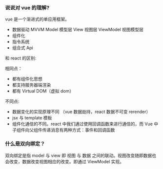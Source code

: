 ### 说说对 vue 的理解?

vue 是一个渐进式的单应用框架。

- 数据驱动 MVVM Model 模型层 View 视图层 ViewModel 视图模型层
- 组件化
- 指令系统
- 组合式 Api

和 react 的区别:

相同点：

- 都有组件化思想
- 都支持服务器端渲染
- 都有 Virtual DOM（虚拟 dom）

不同点:

- 数据变化的实现原理不同 （vue 数据劫持，react 数据不可变 rerender）
- jsx 与 template 模板
- 组件化通信的不同。react 中我们通过使用回调函数来进行通信的，而 Vue 中子组件向父组件传递消息有两种方式：事件和回调函数

### 什么是双向绑定？

双向绑定是指 model 与 view 即 视图 与 数据 之间的联动。视图改变随即数据也会改变，数据改变视图相应的改变。即通过 ViewModel 实现。
